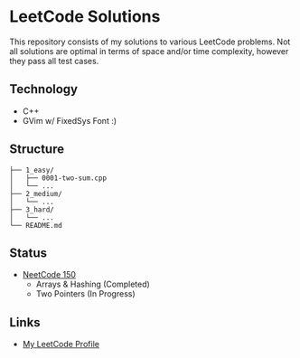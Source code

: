 # LeetCode Solutions

This repository consists of my solutions to various LeetCode problems. Not all solutions are optimal in terms of space and/or time complexity, however they pass all test cases.

## Technology
- C++
- GVim w/ FixedSys Font :)

## Structure

```
├── 1_easy/
│   ├── 0001-two-sum.cpp
│   └── ...
├── 2_medium/
│   └── ...
├── 3_hard/
│   └── ...
└── README.md
```

## Status
- [NeetCode 150](https://neetcode.io/roadmap)
  - Arrays & Hashing (Completed)
  - Two Pointers (In Progress)

## Links
- [My LeetCode Profile](https://leetcode.com/u/nathanaronson/)
